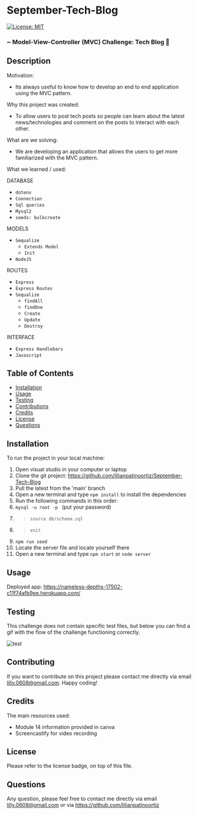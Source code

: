 # September-Tech-Blog

[![License: MIT](https://img.shields.io/badge/License-MIT-yellow.svg)](https://opensource.org/licenses/MIT)

### ~ Model-View-Controller (MVC) Challenge: Tech Blog 📝

## Description

Motivation:

- Its always useful to know how to develop an end to end application using the MVC pattern.

Why this project was created:

- To allow users to post tech posts so people can learn about the latest news/technologies and comment on the posts to interact with each other.

What are we solving:

- We are developing an application that allows the users to get more familiarized with the MVC pattern.

What we learned / used:

DATABASE

- `dotenv`
- `Connection`
- `Sql queries`
- `Mysql2`
- `seeds: bulkcreate`

MODELS

- `Sequalize`
  - `Extends Model`
  - `Init`
- `NodeJS`

ROUTES

- `Express`
- `Express Routes`
- `Sequalize`
  - `findAll`
  - `findOne`
  - `Create`
  - `Update`
  - `Destroy`

INTERFACE

- `Express Handlebars`
- `Javascript`

## Table of Contents

- [Installation](#installation)
- [Usage](#usage)
- [Testing](#testing)
- [Contributions](#contributing)
- [Credits](#credits)
- [License](#license)
- [Questions](#questions)

## Installation

To run the project in your local machine:

1. Open visual studio in your computer or laptop
2. Clone the git project: https://github.com/lilianpatinoortiz/September-Tech-Blog
3. Pull the latest from the 'main' branch
4. Open a new terminal and type `npm install` to install the dependencies
5. Run the following commands in this order:
6. `mysql -u root -p ` (put your password)
7. > `source db/schema.sql `
8. > `exit`
9. `npm run seed`
10. Locate the server file and locate yourself there
11. Open a new terminal and type `npm start` or `node server`

## Usage

Deployed app: https://nameless-depths-17502-c11f74afb9ee.herokuapp.com/

## Testing

This challenge does not contain specific test files, but below you can find a gif with the flow of the challenge functioning correctly.

![test](public/assets/img/gif.gif)

## Contributing

If you want to contribute on this project please contact me directly via email lilly.0608@gmail.com. Happy coding!

## Credits

The main resources used:

- Module 14 information provided in canva
- Screencastify for video recording

## License

Please refer to the license badge, on top of this file.

## Questions

Any question, please feel free to contact me directly via email lilly.0608@gmail.com or via https://github.com/lilianpatinoortiz
